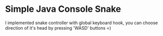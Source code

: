 # Simple Java Console Snake

I implemented snake controller with global keyboard hook, you can choose direction of it's head by pressing 'WASD' buttons =)


